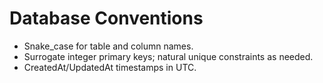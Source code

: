# Database Conventions

- Snake_case for table and column names.
- Surrogate integer primary keys; natural unique constraints as needed.
- CreatedAt/UpdatedAt timestamps in UTC.

